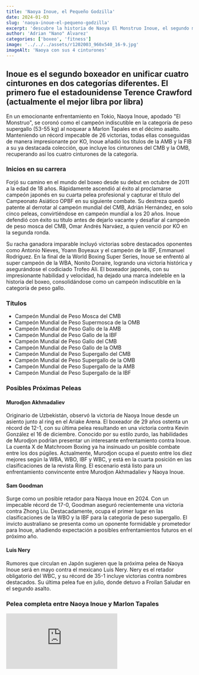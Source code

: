 ```yaml
---
title: 'Naoya Inoue, el Pequeño Godzilla'
date: 2024-01-03
slug: 'naoya-inoue-el-pequeno-godzilla'
excerpt: 'descubre la historia de Naoya El Monstruo Inoue, el segundo mejor boxeador libra por libra del momento'
author: 'Adrian "Nano" Alvarez'
categories: ['boxeo', 'fitness']
image: '../../../assets/r1202003_960x540_16-9.jpg'
imageAlt: 'Naoya con sus 4 cinturones'
---
```


## Inoue es el segundo boxeador en unificar cuatro cinturones en dos categorías diferentes. El primero fue el estadounidense Terence Crawford (actualmente el mejor libra por libra) ##

En un emocionante enfrentamiento en Tokio, Naoya Inoue, apodado "El Monstruo", se coronó como el campeón indiscutible en la categoría de peso supergallo (53-55 kg) al noquear a Marlon Tapales en el décimo asalto. Manteniendo un récord impecable de 26 victorias, todas ellas conseguidas de manera impresionante por KO, Inoue añadió los títulos de la AMB y la FIB a su ya destacada colección, que incluye los cinturones del CMB y la OMB, recuperando así los cuatro cinturones de la categoría.

### Inicios en su carrera ###

Forjó su camino en el mundo del boxeo desde su debut en octubre de 2011 a la edad de 18 años. Rápidamente ascendió al éxito al proclamarse campeón japonés en su cuarta pelea profesional y capturar el título del Campeonato Asiático OPBF en su siguiente combate. Su destreza quedó patente al derrotar al campeón mundial del CMB, Adrián Hernández, en solo cinco peleas, convirtiéndose en campeón mundial a los 20 años. Inoue defendió con éxito su título antes de dejarlo vacante y desafiar al campeón de peso mosca del CMB, Omar Andrés Narváez, a quien venció por KO en la segunda ronda.

Su racha ganadora imparable incluyó victorias sobre destacados oponentes como Antonio Nieves, Yoann Boyeaux y el campeón de la IBF, Emmanuel Rodríguez. En la final de la World Boxing Super Series, Inoue se enfrentó al super campeón de la WBA, Nonito Donaire, logrando una victoria histórica y asegurándose el codiciado Trofeo Ali. El boxeador japonés, con su impresionante habilidad y velocidad, ha dejado una marca indeleble en la historia del boxeo, consolidándose como un campeón indiscutible en la categoría de peso gallo.

### Títulos ###

- Campeón Mundial de Peso Mosca del CMB
- Campeón Mundial de Peso Supermosca de la OMB
- Campeón Mundial de Peso Gallo de la AMB
- Campeón Mundial de Peso Gallo de la IBF
- Campeón Mundial de Peso Gallo del CMB
- Campeón Mundial de Peso Gallo de la OMB
- Campeón Mundial de Peso Supergallo del CMB
- Campeón Mundial de Peso Supergallo de la OMB
- Campeón Mundial de Peso Supergallo de la AMB
- Campeón Mundial de Peso Supergallo de la IBF

### Posibles Próximas Peleas ###

#### Murodjon Akhmadaliev ####
Originario de Uzbekistán, observó la victoria de Naoya Inoue desde un asiento junto al ring en el Ariake Arena. El boxeador de 29 años ostenta un récord de 12-1, con su última pelea resultando en una victoria contra Kevin González el 16 de diciembre. Conocido por su estilo zurdo, las habilidades de Murodjon podrían presentar un interesante enfrentamiento contra Inoue. La cuenta X de Matchroom Boxing ya ha insinuado un posible combate entre los dos púgiles. Actualmente, Murodjon ocupa el puesto entre los diez mejores según la WBA, WBO, IBF y WBC, y está en la cuarta posición en las clasificaciones de la revista Ring. El escenario está listo para un enfrentamiento convincente entre Murodjon Akhmadaliev y Naoya Inoue.

#### Sam Goodman ####
Surge como un posible retador para Naoya Inoue en 2024. Con un impecable récord de 17-0, Goodman aseguró recientemente una victoria contra Zhong Liu. Destacadamente, ocupa el primer lugar en las clasificaciones de la WBO y la IBF para la categoría de peso supergallo. El invicto australiano se presenta como un oponente formidable y prometedor para Inoue, añadiendo expectación a posibles enfrentamientos futuros en el próximo año.

#### Luis Nery ####
Rumores que circulan en Japón sugieren que la próxima pelea de Naoya Inoue será en mayo contra el mexicano Luis Nery. Nery es el retador obligatorio del WBC, y su récord de 35-1 incluye victorias contra nombres destacados. Su última pelea fue en julio, donde detuvo a Froilan Saludar en el segundo asalto.

### Pelea completa entre Naoya Inoue y Marlon Tapales ###

<iframe src="https://www.youtube.com/embed/SdacGehHesM?si=__ALjvdJli-QEuy1" title="Pelea completa entre Naoya Inoue y Marlon Tapales" frameborder="0" allow="accelerometer; autoplay; clipboard-write; encrypted-media; gyroscope; picture-in-picture; web-share" allowfullscreen class='w-full aspect-video'></iframe>

